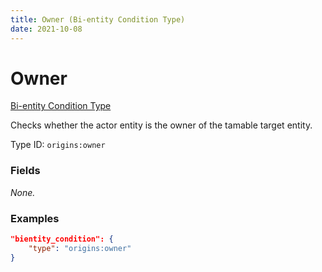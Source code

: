 ```yaml
---
title: Owner (Bi-entity Condition Type)
date: 2021-10-08
---
```


# Owner

[Bi-entity Condition Type](../bientity_condition_types.md)

Checks whether the actor entity is the owner of the tamable target entity.

Type ID: `origins:owner`


### Fields

_None._


### Examples

```json
"bientity_condition": {
    "type": "origins:owner"
}
```